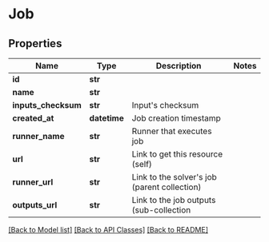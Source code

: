 # Job

## Properties
| Name                | Type         | Description                                      | Notes |
| ------------------- | ------------ | ------------------------------------------------ | ----- |
| **id**              | **str**      |                                                  |
| **name**            | **str**      |                                                  |
| **inputs_checksum** | **str**      | Input&#39;s checksum                             |
| **created_at**      | **datetime** | Job creation timestamp                           |
| **runner_name**     | **str**      | Runner that executes job                         |
| **url**             | **str**      | Link to get this resource (self)                 |
| **runner_url**      | **str**      | Link to the solver&#39;s job (parent collection) |
| **outputs_url**     | **str**      | Link to the job outputs (sub-collection          |

[[Back to Model list]](../README.md#documentation-for-models) [[Back to API Classes]](../README.md#documentation-for-api-classes) [[Back to README]](../README.md)
